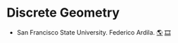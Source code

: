 # Discrete Geometry
- San Francisco State University. Federico Ardila.
[:earth_americas:](http://math.sfsu.edu/federico/Clase/Polytopes/polytopes.html)
[:film_strip:](https://www.youtube.com/playlist?list=PL-XzhVrXIVeQ298S6uCyoDGWNActWwnzZ)